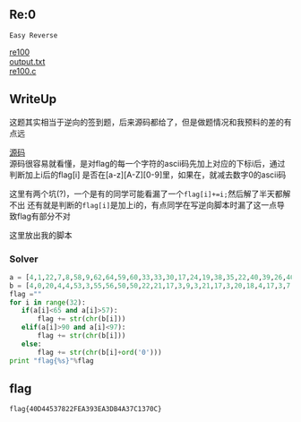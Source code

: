 ## Re:0
`Easy Reverse`

[re100](attachment/re100) \
[output.txt](src/output.txt) \
[re100.c](src/re100.c)

## WriteUp

这题其实相当于逆向的签到题，后来源码都给了，但是做题情况和我预料的差的有点远

[源码](src/re100.c) \
源码很容易就看懂，是对flag的每一个字符的ascii码先加上对应的下标i后，通过判断加上i后的flag[i] 是否在[a-z][A-Z][0-9]里，如果在，就减去数字0的ascii码

这里有两个坑(?)，一个是有的同学可能看漏了一个`flag[i]+=i;`然后解了半天都解不出
还有就是判断的`flag[i]`是加上i的，有点同学在写逆向脚本时漏了这一点导致flag有部分不对

 这里放出我的脚本
### Solver
 ```python
a = [4,1,22,7,8,58,9,62,64,59,60,33,33,30,17,24,19,38,35,22,40,39,26,40,27,32,93,28,31,36,30,50]
b = [4,0,20,4,4,53,3,55,56,50,50,22,21,17,3,9,3,21,17,3,20,18,4,17,3,7,67,1,3,7,0,19]
flag =""
for i in range(32):
	if(a[i]<65 and a[i]>57):
		flag += str(chr(b[i]))
	elif(a[i]>90 and a[i]<97):
		flag += str(chr(b[i]))
	else:
		flag += str(chr(b[i]+ord('0')))
print "flag{%s}"%flag

 ```



## flag

`flag{40D44537822FEA393EA3DB4A37C1370C}`
